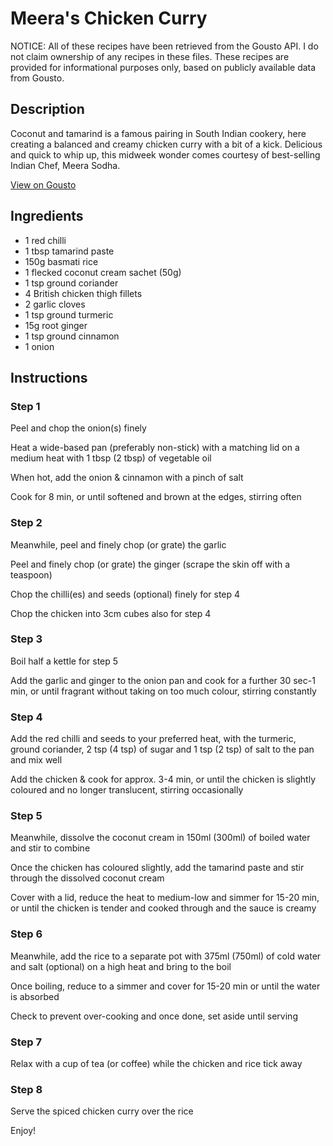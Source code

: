 # Meera's Chicken Curry

NOTICE: All of these recipes have been retrieved from the Gousto API. I do not claim ownership of any recipes in these files. These recipes are provided for informational purposes only, based on publicly available data from Gousto.

## Description

Coconut and tamarind is a famous pairing in South Indian cookery, here creating a balanced and creamy chicken curry with a bit of a kick. Delicious and quick to whip up, this midweek wonder comes courtesy of best-selling Indian Chef, Meera Sodha.

[View on Gousto](https://www.gousto.co.uk/recipes/cookbook/meeras-chicken-curry)

## Ingredients

- 1 red chilli
- 1 tbsp tamarind paste
- 150g basmati rice
- 1 flecked coconut cream sachet (50g)
- 1 tsp ground coriander
- 4 British chicken thigh fillets
- 2 garlic cloves
- 1 tsp ground turmeric
- 15g root ginger
- 1 tsp ground cinnamon 
- 1 onion

## Instructions


### Step 1

Peel and chop the onion<span class="text-danger">(s)</span> finely


Heat a wide-based pan (preferably non-stick) with a matching lid on a medium heat with 1 tbsp <span class="text-danger">(2 tbsp)</span> of vegetable oil


When hot, add the onion &amp; cinnamon with a pinch of salt


Cook for 8 min, or until softened and brown at the edges, stirring often


### Step 2

Meanwhile, peel and finely chop (or grate) the garlic


Peel and finely chop (or grate) the ginger (scrape the skin off with a teaspoon)


Chop the chilli<span class="text-danger">(es)</span> and seeds (optional) finely for step 4


Chop the chicken into 3cm cubes also for step 4


### Step 3

Boil half a kettle for step 5


Add the garlic and ginger to the onion pan and cook for a further 30 sec-1 min, or until fragrant without taking on too much colour, stirring constantly


### Step 4

Add the red chilli and seeds to your preferred heat, with the turmeric, ground coriander, 2 tsp <span class="text-danger">(4 tsp)</span> of sugar and 1 tsp <span class="text-danger">(2 tsp)</span> of salt to the pan and mix well


Add the chicken &amp; cook for approx. 3-4 min, or until the chicken is slightly coloured and no longer translucent, stirring occasionally


### Step 5

Meanwhile, dissolve the coconut cream in 150ml <span class="text-danger">(300ml)</span> of boiled water and stir to combine


Once the chicken has coloured slightly, add the tamarind paste and stir through the dissolved coconut cream


Cover with a lid, reduce the heat to medium-low and simmer for 15-20 min, or until the chicken is tender and cooked through and the sauce is creamy


### Step 6

Meanwhile, add the rice to a separate pot with 375ml <span class="text-danger">(750ml)</span> of cold water and salt (optional) on a high heat and bring to the boil


Once boiling, reduce to a simmer and cover for 15-20 min or until the water is absorbed


Check to prevent over-cooking and once done, set aside until serving


### Step 7

Relax with a cup of tea (or coffee) while the chicken and rice tick away

### Step 8

Serve the spiced chicken curry over the rice


Enjoy!

